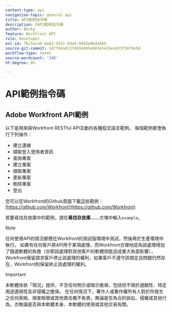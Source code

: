 ```yaml
---
content-type: api
navigation-topic: general-api
title: API範例指令碼
description: FAPI範例指令碼
author: Becky
feature: Workfront API
role: Developer
exl-id: 76c5eca6-be82-4331-9da9-9943e0bda669
source-git-commit: 14ff8da8137493e805e683e5426ea933f56f8eb8
workflow-type: tm+mt
source-wordcount: '248'
ht-degree: 0%

---
```



# API範例指令碼

## Adobe Workfront API範例

以下是用來與Workfront RESTful API互動的各種程式語言範例。 每個範例都會執行下列操作：

* 建立連線
* 擷取登入使用者資訊
* 查詢專案
* 建立專案
* 擷取專案
* 更新專案
* 刪除專案
* 登出

您可以在Workfront的Github頁面下載這些範例：  [https://github.com/Workfront](https://github.com/Workfront)

若要尋找存放庫中的範例，請在&#x200B;**尋找存放庫……**&#x200B;方塊中輸入`example`。

>[!NOTE]
>
>任何使用API的情況都應在Workfront的測試版環境中測試，然後再於生產環境中執行。 如果有任何客戶將API用于某項處理，而Workfront合理地認為該處理增加了隨選軟體的負擔（亦即該處理對其他客戶的軟體效能造成重大負面影響），Workfront保留請求客戶停止該處理的權利，如果客戶不遵守該規定且問題仍然存在，Workfront則保留終止該處理的權利。

>[!IMPORTANT]
>
>本軟體係依「現況」提供，不含任何明示或暗示擔保，包括但不限於適銷性、特定用途適用性及非侵權之擔保。 在任何情況下，著作人或著作權所有人對於所發生之任何索賠、損害賠償或其他責任概不負責，無論是否為合約訴訟、侵權或其他行為，亦無論是否與本軟體本身、本軟體的使用或其他交易有關。
